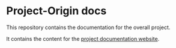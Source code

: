 # Project-Origin docs

This repository contains the documentation for the overall project.

It contains the content for the [project documentation website](https://project-origin.github.io/docs/).
